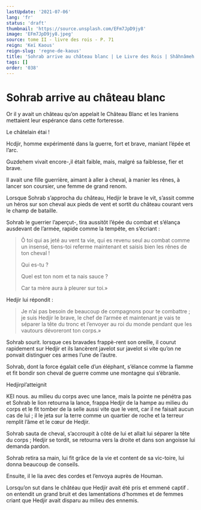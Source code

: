 ```yaml
---
lastUpdate: '2021-07-06'
lang: 'fr'
status: 'draft'
thumbnail: 'https://source.unsplash.com/EFm7JpD9jy8'
image: 'EFm7JpD9jy8.jpeg'
source: tome II - livre des rois - P. 71
reign: 'Keï Kaous'
reign-slug: 'regne-de-kaous'
title: 'Sohrab arrive au château blanc | Le Livre des Rois | Shâhnâmeh'
tags: []
order: '038'
---
```


# Sohrab arrive au château blanc

Or il y avait un château qu’on appelait le Château Blanc et les Iraniens mettaient leur espérance dans cette forteresse.

Le châtelain étai !

Hcdjir, homme expérimenté dans la guerre, fort et brave, maniant l’épée et l’arc.

Guzdehem vivait encore-,il était faible, mais, malgré sa faiblesse, fier et brave.

Il avait une fille guerrière, aimant à aller à cheval, à manier les rênes, à lancer son coursier, une femme de grand renom.

Lorsque Sohrab s’approcha du château, Hedjir le brave le vit, s’assit comme un héros sur son cheval aux pieds de vent et sortit du château courant vers le champ de bataille.

Sohrab le guerrier l’aperçut-, tira aussitôt l’épée du combat et s’élança ausdevant de l’armée, rapide comme la tempête, en s’écriant :

> Ô toi qui as jeté au vent ta vie, qui es revenu seul au combat comme un insensé, tiens-toi referme maintenant et saisis bien les rênes de ton cheval !
>
> Qui es-tu ?
>
> Quel est ton nom et ta nais sauce ?
>
> Car ta mère aura à pleurer sur toi.»

Hedjir lui répondit :

> Je n’ai pas besoin de beaucoup de compagnons pour te combattre ; je suis Hedjir le brave, le chef de l’armée et maintenant je vais te séparer la tête du tronc et l’envoyer au roi du monde pendant que les vautours dévoreront ton corps.»

Sohrab sourit. lorsque ces bravades frappè-rent son oreille, il courut rapidement sur Hedjir et ils lancèrent javelot sur javelot si vite qu’on ne ponvait distinguer ces armes l’une de l’autre.

Sohrab, dont la force égalait celle d’un éléphant, s’élance comme la flamme et fit bondir son cheval de guerre comme une montagne qui s’ébranle.

Hedjirpl’atteignit

KEI nous. au milieu du corps avec une lance, mais la pointe ne pénétra pas et Sohrab le lion retourna la lance, frappa Hedjir de la hampe au milieu du corps et le fit tomber de la selle aussi vite que le vent, car il ne faisait aucun cas de lui ; il le jeta sur la terre comme un quartier de roche et la terreur remplit l’âme et le cœur de Hedjir.

Sohrab sauta de cheval, s’accroupit à côté de lui et allait lui séparer la tête du corps ; Hedjir se tordit, se retourna vers la droite et dans son angoisse lui demanda pardon.

Sohrab retira sa main, lui fit grâce de la vie et content de sa vic-toire, lui donna beaucoup de conseils.

Ensuite, il le lia avec des cordes et l’envoya auprès de Houman.

Lorsqu’on sut dans le châtéau que Hedjir avait été pris et emmené captif . on entendit un grand bruit et des lamentations d’hommes et de femmes criant que Hedjir avait disparu au milieu des ennemis.
